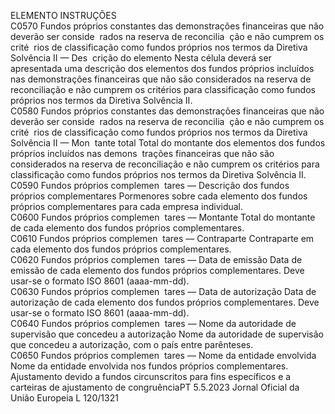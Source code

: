  
ELEMENTO  INSTRUÇÕES  
C0570  Fundos próprios constantes 
das demonstrações financeiras 
que não deverão ser conside ­
rados na reserva de reconcilia ­
ção e não cumprem os crité ­
rios de classificação como 
fundos próprios nos termos da 
Diretiva Solvência II — Des ­
crição do elemento  Nesta célula deverá ser apresentada uma descrição dos elementos dos fundos 
próprios incluídos nas demonstrações financeiras que não são considerados na 
reserva de reconciliação e não cumprem os critérios para classificação como 
fundos próprios nos termos da Diretiva Solvência II.  
C0580  Fundos próprios constantes 
das demonstrações financeiras 
que não deverão ser conside ­
rados na reserva de reconcilia ­
ção e não cumprem os crité ­
rios de classificação como 
fundos próprios nos termos da 
Diretiva Solvência II — Mon ­
tante total  Total do montante dos elementos dos fundos próprios incluídos nas demons ­
trações financeiras que não são considerados na reserva de reconciliação e não 
cumprem os critérios para classificação como fundos próprios nos termos da 
Diretiva Solvência II.  
C0590  Fundos próprios complemen ­
tares — Descrição dos fundos 
próprios complementares  Pormenores sobre cada elemento dos fundos próprios complementares para cada 
empresa individual.  
C0600  Fundos próprios complemen ­
tares — Montante  Total do montante de cada elemento dos fundos próprios complementares.  
C0610  Fundos próprios complemen ­
tares — Contraparte  Contraparte em cada elemento dos fundos próprios complementares.  
C0620  Fundos próprios complemen ­
tares — Data de emissão  Data de emissão de cada elemento dos fundos próprios complementares. Deve 
usar-se o formato ISO 8601 (aaaa-mm-dd).  
C0630  Fundos próprios complemen ­
tares — Data de autorização  Data de autorização de cada elemento dos fundos próprios complementares. Deve 
usar-se o formato ISO 8601 (aaaa-mm-dd).  
C0640  Fundos próprios complemen ­
tares — Nome da autoridade 
de supervisão que concedeu a 
autorização  Nome da autoridade de supervisão que concedeu a autorização, com o país entre 
parênteses.  
C0650  Fundos próprios complemen ­
tares — Nome da entidade 
envolvida  Nome da entidade envolvida nos fundos próprios complementares.  
Ajustamento devido a fundos circunscritos para fins específicos e a carteiras de ajustamento de congruênciaPT  5.5.2023 Jornal Oficial da União Europeia L 120/1321